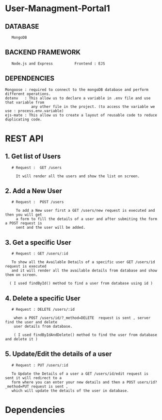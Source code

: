 # User-Managment-Portal1

## DATABASE
       MongoDB
## BACKEND FRAMEWORK
       Node.js and Express          Frontend : EJS
       
## DEPENDENCIES
    Mongoose : required to connect to the mongoDB database and perform different operations.
    dotenv   : This allow us to declare a variable in .env file and use that variable from
                any other file in the project. (to access the variable we use : process.env.variable)
    ejs-mate : This allow us to create a layout of reusable code to reduce duplicating code.


# REST API
  
 ## 1. Get list of Users
       # Request :  GET /users
       
         It will render all the users and show the list on screen.
         
 ## 2. Add a New User
       # Request :  POST /users
       
         To add a New user first a GET /users/new request is executed and then you will get 
         a form to fill the details of a user and after submiting the form a POST request is 
         sent and the user will be added. 
         
 ## 3. Get a specific User
       # Request : GET /users/:id
       
       To show all the Available Details of a specific user GET /users/id request is executed 
       and it will render all the available details from database and show them on screen.
      
      ( I used findById() method to find a user from database using id )
 
 ## 4. Delete a specific User 
       # Request : DELETE /users/:id
       
        when a POST /users/id/?_method=DELETE  request is sent , server find the user and delete
        user details from database.
        
        ( I used findByIdAndDelete() method to find the user from database and delete it )
       
 
 ## 5. Update/Edit the details of a user
       # Request : PUT /users/:id
       
       To Update the Details of a user a GET /users/id/edit request is sent it will redirect to a 
       form where you can enter your new details and then a POST users/id?_method=PUT request is sent ,
       which will update the details of the user in database.
 
 # Dependencies
